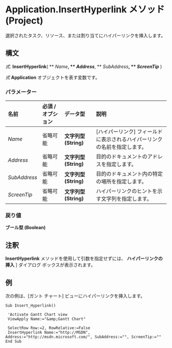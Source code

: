 
# Application.InsertHyperlink メソッド (Project)

選択されたタスク、リソース、または割り当てにハイパーリンクを挿入します。


## 構文

 _式_. **InsertHyperlink**( ** _Name_**, ** _Address_**, ** _SubAddress_**, ** _ScreenTip_** )

 _式_ **Application** オブジェクトを表す変数です。


### パラメーター



|**名前**|**必須 / オプション**|**データ型**|**説明**|
|:-----|:-----|:-----|:-----|
| _Name_|省略可能|**文字列型 (String)**|[ハイパーリンク] フィールドに表示されるハイパーリンクの名前を指定します。|
| _Address_|省略可能|**文字列型 (String)**|目的のドキュメントのアドレスを指定します。|
| _SubAddress_|省略可能|**文字列型 (String)**|目的のドキュメント内の特定の場所を指定します。|
| _ScreenTip_|省略可能|**文字列型 (String)**|ハイパーリンクのヒントを示す文字列を指定します。|

### 戻り値

 **ブール型 (Boolean)**


## 注釈

 **InsertHyperlink** メソッドを使用して引数を指定せずには、 **ハイパーリンクの挿入** ] ダイアログ ボックスが表示されます。


## 例

次の例は、[ガント チャート] ビューにハイパーリンクを挿入します。


```
Sub Insert_Hyperlink() 
 
 'Activate Gantt Chart view 
 ViewApply Name:="&amp;Gantt Chart" 
 
 SelectRow Row:=2, RowRelative:=False 
 InsertHyperlink Name:="http://MSDN", Address:="http://msdn.microsoft.com/", SubAddress:="", ScreenTip:="" 
End Sub
```

